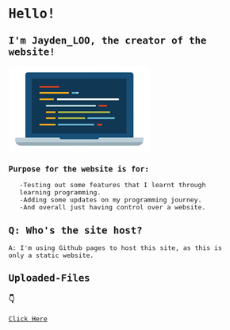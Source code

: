 <html lang="en">
<head>
    <meta charset="UTF-8">
    <meta http-equiv="X-UA-Compatible" content="IE=edge">
    <meta name="viewport" content="width=device-width, initial-scale=1.0">
    <title>Jayden_LOO's Personal Website</title>
    <style>
        body {
            font-family: monospace;
            font-size: medium;
        }
    </style>
</head>
<body>
<h1>Hello!</h1>
<h2>I'm Jayden_LOO, the creator of the website!</h2>
    <img src="/img/laptop.png">
<h3>Purpose for the website is for:</h3>
<p>
    <ol>
       -Testing out some features that I learnt through learning programming.<br>
        -Adding some updates on my programming journey.<br>
        -And overall just having control over a website.<br>
    </ol>
</p>

<h2>Q: Who's the site host?</h2>
<p>A: I'm using Github pages to host this site, as this is only a static website.</p>
<h2>Uploaded-Files </h2>
<h3>👇</h3>
<a href="https://jaydenlooo.netlify.app/">Click Here</a>
</body>
</html>
